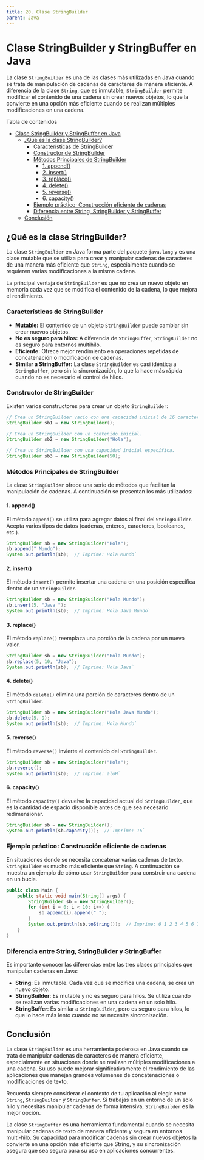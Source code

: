 ```yaml
---
title: 20. Clase StringBuilder
parent: Java
---
```



Clase StringBuilder y StringBuffer en Java
===========================

La clase `StringBuilder` es una de las clases más utilizadas en Java cuando se trata de manipulación de cadenas de caracteres de manera eficiente. A diferencia de la clase `String`, que es inmutable, `StringBuilder` permite modificar el contenido de una cadena sin crear nuevos objetos, lo que la convierte en una opción más eficiente cuando se realizan múltiples modificaciones en una cadena.

Tabla de contenidos


- [Clase StringBuilder y StringBuffer en Java](#clase-stringbuilder-y-stringbuffer-en-java)
  - [¿Qué es la clase StringBuilder?](#qué-es-la-clase-stringbuilder)
    - [Características de StringBuilder](#características-de-stringbuilder)
    - [Constructor de StringBuilder](#constructor-de-stringbuilder)
    - [Métodos Principales de StringBuilder](#métodos-principales-de-stringbuilder)
      - [1. append()](#1-append)
      - [2. insert()](#2-insert)
      - [3. replace()](#3-replace)
      - [4. delete()](#4-delete)
      - [5. reverse()](#5-reverse)
      - [6. capacity()](#6-capacity)
    - [Ejemplo práctico: Construcción eficiente de cadenas](#ejemplo-práctico-construcción-eficiente-de-cadenas)
    - [Diferencia entre String, StringBuilder y StringBuffer](#diferencia-entre-string-stringbuilder-y-stringbuffer)
  - [Conclusión](#conclusión)

¿Qué es la clase StringBuilder?
-------------------------------

La clase `StringBuilder` en Java forma parte del paquete `java.lang` y es una clase mutable que se utiliza para crear y manipular cadenas de caracteres de una manera más eficiente que `String`, especialmente cuando se requieren varias modificaciones a la misma cadena.

La principal ventaja de `StringBuilder` es que no crea un nuevo objeto en memoria cada vez que se modifica el contenido de la cadena, lo que mejora el rendimiento.

### Características de StringBuilder

*   **Mutable:** El contenido de un objeto `StringBuilder` puede cambiar sin crear nuevos objetos.
*   **No es seguro para hilos:** A diferencia de `StringBuffer`, `StringBuilder` no es seguro para entornos multihilo.
*   **Eficiente:** Ofrece mejor rendimiento en operaciones repetidas de concatenación o modificación de cadenas.
*   **Similar a StringBuffer:** La clase `StringBuilder` es casi idéntica a `StringBuffer`, pero sin la sincronización, lo que la hace más rápida cuando no es necesario el control de hilos.

### Constructor de StringBuilder

Existen varios constructores para crear un objeto `StringBuilder`:
```java
// Crea un StringBuilder vacío con una capacidad inicial de 16 caracteres.
StringBuilder sb1 = new StringBuilder();

// Crea un StringBuilder con un contenido inicial.
StringBuilder sb2 = new StringBuilder("Hola");

// Crea un StringBuilder con una capacidad inicial específica.
StringBuilder sb3 = new StringBuilder(50);
```
### Métodos Principales de StringBuilder

La clase `StringBuilder` ofrece una serie de métodos que facilitan la manipulación de cadenas. A continuación se presentan los más utilizados:

#### 1\. append()

El método `append()` se utiliza para agregar datos al final del `StringBuilder`. Acepta varios tipos de datos (cadenas, enteros, caracteres, booleanos, etc.).

```java
StringBuilder sb = new StringBuilder("Hola"); 
sb.append(" Mundo"); 
System.out.println(sb);  // Imprime: Hola Mundo`

```

#### 2\. insert()

El método `insert()` permite insertar una cadena en una posición específica dentro de un `StringBuilder`.

```java
StringBuilder sb = new StringBuilder("Hola Mundo"); 
sb.insert(5, "Java "); 
System.out.println(sb);  // Imprime: Hola Java Mundo`

```

#### 3\. replace()

El método `replace()` reemplaza una porción de la cadena por un nuevo valor.

```java
StringBuilder sb = new StringBuilder("Hola Mundo"); 
sb.replace(5, 10, "Java"); 
System.out.println(sb);  // Imprime: Hola Java`

```

#### 4\. delete()

El método `delete()` elimina una porción de caracteres dentro de un `StringBuilder`.

```java
StringBuilder sb = new StringBuilder("Hola Java Mundo"); 
sb.delete(5, 9); 
System.out.println(sb);  // Imprime: Hola Mundo`

```

#### 5\. reverse()

El método `reverse()` invierte el contenido del `StringBuilder`.

```java
StringBuilder sb = new StringBuilder("Hola"); 
sb.reverse(); 
System.out.println(sb);  // Imprime: aloH`

```

#### 6\. capacity()

El método `capacity()` devuelve la capacidad actual del `StringBuilder`, que es la cantidad de espacio disponible antes de que sea necesario redimensionar.

```java
StringBuilder sb = new StringBuilder(); 
System.out.println(sb.capacity());  // Imprime: 16`

```

### Ejemplo práctico: Construcción eficiente de cadenas

En situaciones donde se necesita concatenar varias cadenas de texto, `StringBuilder` es mucho más eficiente que `String`. A continuación se muestra un ejemplo de cómo usar `StringBuilder` para construir una cadena en un bucle.
```java
public class Main {
    public static void main(String[] args) {
        StringBuilder sb = new StringBuilder();
        for (int i = 0; i < 10; i++) {
            sb.append(i).append(" ");
        }
        System.out.println(sb.toString());  // Imprime: 0 1 2 3 4 5 6 7 8 9 
    }
}
```
### Diferencia entre String, StringBuilder y StringBuffer

Es importante conocer las diferencias entre las tres clases principales que manipulan cadenas en Java:

*   **String**: Es inmutable. Cada vez que se modifica una cadena, se crea un nuevo objeto.
*   **StringBuilder**: Es mutable y no es seguro para hilos. Se utiliza cuando se realizan varias modificaciones en una cadena en un solo hilo.
*   **StringBuffer**: Es similar a `StringBuilder`, pero es seguro para hilos, lo que lo hace más lento cuando no se necesita sincronización.

Conclusión
----------

La clase `StringBuilder` es una herramienta poderosa en Java cuando se trata de manipular cadenas de caracteres de manera eficiente, especialmente en situaciones donde se realizan múltiples modificaciones a una cadena. Su uso puede mejorar significativamente el rendimiento de las aplicaciones que manejan grandes volúmenes de concatenaciones o modificaciones de texto.

Recuerda siempre considerar el contexto de tu aplicación al elegir entre `String`, `StringBuilder` y `StringBuffer`. Si trabajas en un entorno de un solo hilo y necesitas manipular cadenas de forma intensiva, `StringBuilder` es la mejor opción.

La clase `StringBuffer` es una herramienta fundamental cuando se necesita manipular cadenas de texto de manera eficiente y segura en entornos multi-hilo. Su capacidad para modificar cadenas sin crear nuevos objetos la convierte en una opción más eficiente que String, y su sincronización asegura que sea segura para su uso en aplicaciones concurrentes.

